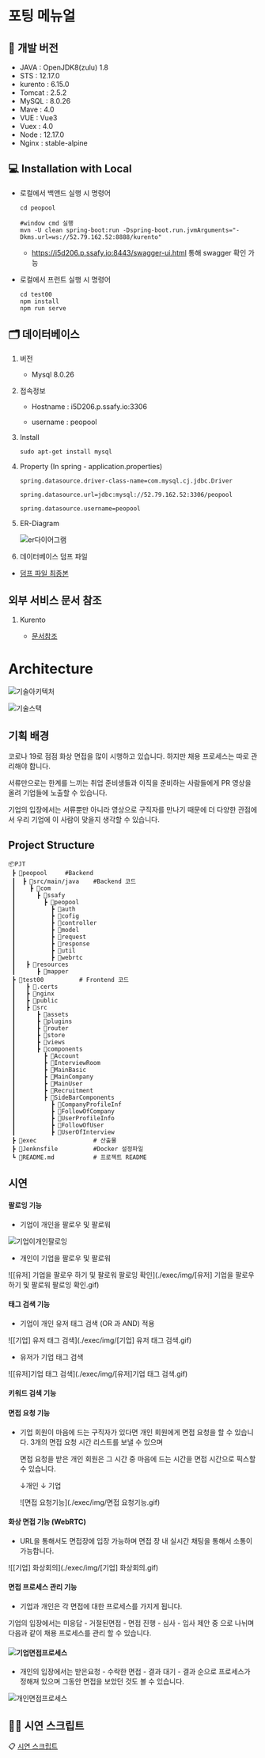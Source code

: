 # 포팅 메뉴얼



## 📖 개발 버전

- JAVA : OpenJDK8(zulu) 1.8
- STS : 12.17.0
- kurento : 6.15.0
- Tomcat : 2.5.2
- MySQL : 8.0.26
- Mave : 4.0
- VUE : Vue3
- Vuex : 4.0
- Node : 12.17.0
- Nginx : stable-alpine



## 💻 Installation with Local

 - 로컬에서 백앤드 실행 시 명령어

    ```
    cd peopool
    
    #window cmd 실행
    mvn -U clean spring-boot:run -Dspring-boot.run.jvmArguments="-Dkms.url=ws://52.79.162.52:8888/kurento" 
    ```

    - https://i5d206.p.ssafy.io:8443/swagger-ui.html 통해  swagger 확인 가능

      

 - 로컬에서 프런트 실행 시 명령어

    ```
    cd test00
    npm install
    npm run serve  
    ```



## 🗂 데이터베이스

1. 버전

   - Mysql 8.0.26

2. 접속정보

   - Hostname : i5D206.p.ssafy.io:3306

   - username : peopool

     

3. Install

   ```
   sudo apt-get install mysql
   ```

   

4. Property (In spring - application.properties)

   ```properties
   spring.datasource.driver-class-name=com.mysql.cj.jdbc.Driver
   
   spring.datasource.url=jdbc:mysql://52.79.162.52:3306/peopool
   
   spring.datasource.username=peopool
   ```

   

5. ER-Diagram

   ![er다이어그램](./exec/img/er다이어그램.png)

6. 데이터베이스 덤프 파일

- [덤프 파일 최종본](./exec/dump)



## 외부 서비스 문서 참조

1. Kurento

   -  [문서참조](https://doc-kurento.readthedocs.io/en/latest/)

   

   

#  Architecture

![기술아키텍처](./exec/img/기술아키텍처.PNG)



![기술스택](./exec/img/기술스택.PNG)



## 기획 배경

코로나 19로 점점 화상 면접을 많이 시행하고 있습니다. 하지만 채용 프로세스는 따로 관리해야 합니다. 

서류만으로는 한계를 느끼는 취업 준비생들과 이직을 준비하는 사람들에게 PR 영상을 올려 기업들에 노출할 수 있습니다.

기업의 입장에서는 서류뿐만 아니라 영상으로 구직자를 만나기 때문에 더 다양한 관점에서 우리 기업에 이 사람이 맞을지 생각할 수 있습니다.



## Project Structure

```
📦PJT
 ┣ 📂peopool 	#Backend
 ┃ 	┣ 📂src/main/java	#Backend 코드
 ┃    ┣ 📂com
 ┃      ┣ 📂ssafy
 ┃        ┣ 📂peopool
 ┃          ┣ 📂auth
 ┃        	┣ 📂cofig
 ┃          ┣ 📂controller
 ┃          ┣ 📂model
 ┃          ┣ 📂request
 ┃          ┣ 📂response
 ┃          ┣ 📂util
 ┃ 			┣ 📂webrtc
 ┃	 ┣ 📂resources
 ┃	 	┣ 📂mapper
 ┣ 📂test00			# Frontend 코드
 ┃   ┣ 📂.certs 
 ┃ 	 ┣ 📂nginx			
 ┃ 	 ┣ 📂public		
 ┃ 	 ┣ 📂src		
 ┃		┣ 📂assets
 ┃		┣ 📂plugins
 ┃ 	    ┣ 📂router
 ┃ 	    ┣ 📂store
 ┃ 	    ┣ 📂views
 ┃ 	    ┣ 📂components
 ┃ 	      ┣ 📂Account
 ┃ 	      ┣ 📂InterviewRoom
 ┃ 	      ┣ 📂MainBasic
 ┃ 	      ┣ 📂MainCompany
 ┃ 	      ┣ 📂MainUser
 ┃ 	      ┣ 📂Recruitment
 ┃ 	      ┣ 📂SideBarComponents
 ┃ 			┣ 📂CompanyProfileInf
 ┃ 			┣ 📂FollowOfCompany
 ┃ 			┣ 📂UserProfileInfo
 ┃ 	      	┣ 📂FollowOfUser
 ┃ 	      	┣ 📂UserOfInterview
 ┣ 📂exec				# 산출물
 ┣ 📜Jenknsfile			#Docker 설정파일
 ┗ 📜README.md			# 프로젝트 README
```





## 시연

#### 팔로잉 기능

-  기업이 개인을 팔로우 및 팔로워 

![기업이개인팔로잉](./exec/img/기업이개인팔로잉.gif)



- 개인이 기업을 팔로우 및 팔로워

![[유저] 기업을 팔로우 하기 및 팔로워 팔로잉 확인](./exec/img/[유저] 기업을 팔로우 하기 및 팔로워 팔로잉 확인.gif)



#### 태그 검색 기능

- 기업이 개인 유저 태그 검색 (OR 과 AND) 적용 

![[기업] 유저 태그 검색](./exec/img/[기업] 유저 태그 검색.gif)



-  유저가 기업 태그 검색

  ![[유저]기업 태그 검색](./exec/img/[유저]기업 태그 검색.gif)

#### 키워드 검색 기능

#### 면접 요청 기능

- 기업 회원이 마음에 드는 구직자가 있다면 개인 회원에게 면접 요청을 할 수 있습니다. 3개의 면접 요청 시간 리스트를 보낼 수 있으며 

  면접 요청을 받은 개인 회원은 그 시간 중 마음에 드는 시간을 면접 시간으로 픽스할 수 있습니다.

  ↓개인                                 																							↓ 기업

  ![면접 요청기능](./exec/img/면접 요청기능.gif)





#### 화상 면접 기능 (WebRTC)

-  URL을 통해서도 면접장에 입장 가능하며 면접 장 내 실시간 채팅을 통해서 소통이 가능합니다.

![[기업] 화상회의](./exec/img/[기업] 화상회의.gif)





#### 면접 프로세스 관리 기능

-  기업과 개인은 각 면접에 대한 프로세스를 가지게 됩니다.

  기업의 입장에서는 미응답 - 거절된면접 - 면접 진행 - 심사 - 입사 제안 중 으로 나뉘며 다음과 같이 채용 프로세스를 관리 할 수 있습니다.

#### ![기업면접프로세스](./exec/img/기업면접프로세스.gif)



-  개인의 입장에서는 받은요청 - 수락한 면접 - 결과 대기 - 결과 순으로 프로세스가 정해져 있으며 그동안 면접을 보았던 것도 볼 수 있습니다.

![개인면접프로세스](./exec/img/개인면접프로세스.gif)



## 🙎‍♂️ 시연 스크립트

📋  [시연 스크립트](./exec/시연대본_최종.docx)














